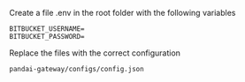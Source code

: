 Create a file .env in the root folder with the following variables
```
BITBUCKET_USERNAME=
BITBUCKET_PASSWORD=
```

Replace the files with the correct configuration
```
pandai-gateway/configs/config.json
```